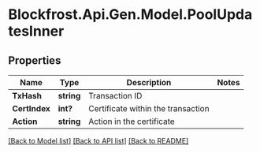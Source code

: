 # Blockfrost.Api.Gen.Model.PoolUpdatesInner
## Properties

Name | Type | Description | Notes
------------ | ------------- | ------------- | -------------
**TxHash** | **string** | Transaction ID | 
**CertIndex** | **int?** | Certificate within the transaction | 
**Action** | **string** | Action in the certificate | 

[[Back to Model list]](../README.md#documentation-for-models) [[Back to API list]](../README.md#documentation-for-api-endpoints) [[Back to README]](../README.md)

